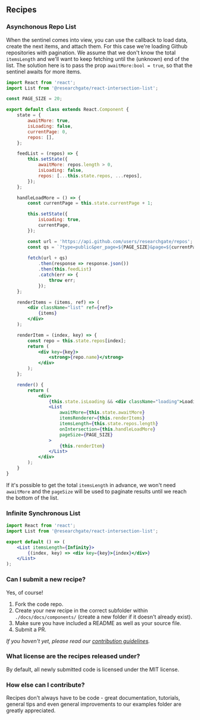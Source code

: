 ## Recipes

### Asynchonous Repo List

When the sentinel comes into view, you can use the callback to load data, create the next items, and attach them. For this case we're loading Github repositories with pagination. We assume that we don't know the total `itemsLength` and we'll want to keep fetching until the (unknown) end of the list. The solution here is to pass the prop `awaitMore:bool = true`, so that the sentinel awaits for more items.

```jsx
import React from 'react';
import List from '@researchgate/react-intersection-list';

const PAGE_SIZE = 20;

export default class extends React.Component {
    state = {
        awaitMore: true,
        isLoading: false,
        currentPage: 0,
        repos: [],
    };

    feedList = (repos) => {
        this.setState({
            awaitMore: repos.length > 0,
            isLoading: false,
            repos: [...this.state.repos, ...repos],
        });
    };

    handleLoadMore = () => {
        const currentPage = this.state.currentPage + 1;

        this.setState({
            isLoading: true,
            currentPage,
        });

        const url = 'https://api.github.com/users/researchgate/repos';
        const qs = `?type=public&per_page=${PAGE_SIZE}&page=${currentPage}`;
        
        fetch(url + qs)
            .then(response => response.json())
            .then(this.feedList)
            .catch(err => {
                throw err;
            });
    };

    renderItems = (items, ref) => (
        <div className="list" ref={ref}>
            {items}
        </div>
    );

    renderItem = (index, key) => {
        const repo = this.state.repos[index];
        return (
            <div key={key}>
                <strong>{repo.name}</strong>
            </div>
        );
    };

    render() {
        return (
            <div>
                {this.state.isLoading && <div className="loading">Loading</div>}
                <List
                    awaitMore={this.state.awaitMore}
                    itemsRenderer={this.renderItems}
                    itemsLength={this.state.repos.length}
                    onIntersection={this.handleLoadMore}
                    pageSize={PAGE_SIZE}
                >
                    {this.renderItem}
                </List>
            </div>
        );
    }
}
```

If it's possible to get the total `itemsLength` in advance, we won't need `awaitMore` and the `pageSize` will be used to paginate results until we reach the bottom of the list.

### Infinite Synchronous List

```jsx
import React from 'react';
import List from '@researchgate/react-intersection-list';

export default () => (
    <List itemsLength={Infinity}>
        {(index, key) => <div key={key}>{index}</div>}
    </List>
);
```

### Can I submit a new recipe?

Yes, of course!

1. Fork the code repo.
2. Create your new recipe in the correct subfolder within `./docs/docs/components/` (create a new folder if it doesn't already exist).
3. Make sure you have included a README as well as your source file.
4. Submit a PR.

_If you haven't yet, please read our [contribution guidelines](https://github.com/researchgate/react-intersection-list/blob/master/.github/CONTRIBUTING.md)._

### What license are the recipes released under?

By default, all newly submitted code is licensed under the MIT license.

### How else can I contribute?

Recipes don't always have to be code - great documentation, tutorials, general tips and even general improvements to our examples folder are greatly appreciated.